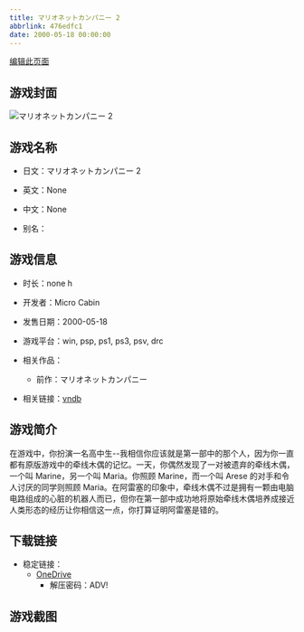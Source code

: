 ```yaml
---
title: マリオネットカンパニー 2
abbrlink: 476edfc1
date: 2000-05-18 00:00:00
---
```

[编辑此页面](https://github.com/ACG-3/ADV3-source/blob/main/source/_posts/games/%E3%83%9E%E3%83%AA%E3%82%AA%E3%83%8D%E3%83%83%E3%83%88%E3%82%AB%E3%83%B3%E3%83%91%E3%83%8B%E3%83%BC%202.md)

## 游戏封面

![マリオネットカンパニー 2](https://pan.timero.xyz/onedrive/img_lib_001/%E3%83%9E%E3%83%AA%E3%82%AA%E3%83%8D%E3%83%83%E3%83%88%E3%82%AB%E3%83%B3%E3%83%91%E3%83%8B%E3%83%BC%202_cover.avif)


## 游戏名称

- 日文：マリオネットカンパニー 2
- 英文：None
- 中文：None

- 别名：


## 游戏信息

- 时长：none h
- 开发者：Micro Cabin
- 发售日期：2000-05-18
- 游戏平台：win, psp, ps1, ps3, psv, drc
- 相关作品：
   - 前作：マリオネットカンパニー

- 相关链接：[vndb](https://vndb.org/v4517)


## 游戏简介

在游戏中，你扮演一名高中生--我相信你应该就是第一部中的那个人，因为你一直都有原版游戏中的牵线木偶的记忆。一天，你偶然发现了一对被遗弃的牵线木偶，一个叫 Marine，另一个叫 Maria。你照顾 Marine，而一个叫 Arese 的对手和令人讨厌的同学则照顾 Maria。在阿雷塞的印象中，牵线木偶不过是拥有一颗由电脑电路组成的心脏的机器人而已，但你在第一部中成功地将原始牵线木偶培养成接近人类形态的经历让你相信这一点，你打算证明阿雷塞是错的。




## 下载链接

- 稳定链接：
    - [OneDrive](https://pan.timero.xyz/onedrive/adv_lib_001/%E3%83%9E%E3%83%AA%E3%82%AA%E3%83%8D%E3%83%83%E3%83%88%E3%82%AB%E3%83%B3%E3%83%91%E3%83%8B%E3%83%BC%202)
        - 解压密码：ADV!



## 游戏截图


